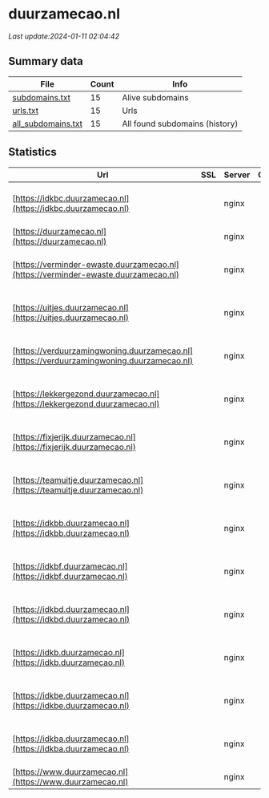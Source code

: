 # duurzamecao.nl
*Last update:2024-01-11 02:04:42*
## Summary data
| File       | Count | Info |
|------------|-------|------|
|[subdomains.txt](/data/duurzamecao/subdomains.txt)|15|Alive subdomains|
|[urls.txt](/data/duurzamecao/urls.txt)|15|Urls|
|[all_subdomains.txt](/data/duurzamecao/all_subdomains.txt)|15|All found subdomains (history)|
## Statistics
| Url | SSL | Server | Cookie | HSTS | CSP | XFO | XXP | RP | Tech |
|------------|-------|------|------|------|------|------|------|------|------|
|[https://idkbc.duurzamecao.nl](https://idkbc.duurzamecao.nl)| |nginx| | | | | |:white_check_mark: |MySQL Nginx PHP WooC...|
|[https://duurzamecao.nl](https://duurzamecao.nl)| |nginx| |:white_check_mark: |:warning: |:white_check_mark: |:white_check_mark: |:white_check_mark: |Nginx|
|[https://verminder-ewaste.duurzamecao.nl](https://verminder-ewaste.duurzamecao.nl)| |nginx| | | | | |:white_check_mark: |MySQL Nginx PHP Word...|
|[https://uitjes.duurzamecao.nl](https://uitjes.duurzamecao.nl)| |nginx| | | | | |:white_check_mark: |MySQL Nginx PHP Word...|
|[https://verduurzamingwoning.duurzamecao.nl](https://verduurzamingwoning.duurzamecao.nl)| |nginx| | | | | |:white_check_mark: |MySQL Nginx PHP Word...|
|[https://lekkergezond.duurzamecao.nl](https://lekkergezond.duurzamecao.nl)| |nginx| | | | | |:white_check_mark: |MySQL Nginx PHP Site...|
|[https://fixjerijk.duurzamecao.nl](https://fixjerijk.duurzamecao.nl)| |nginx| | | | | |:white_check_mark: |MySQL Nginx PHP Word...|
|[https://teamuitje.duurzamecao.nl](https://teamuitje.duurzamecao.nl)| |nginx| | | | | |:white_check_mark: |MySQL Nginx PHP Word...|
|[https://idkbb.duurzamecao.nl](https://idkbb.duurzamecao.nl)| |nginx| | | | | |:white_check_mark: |MySQL Nginx PHP WooC...|
|[https://idkbf.duurzamecao.nl](https://idkbf.duurzamecao.nl)| |nginx| | | | | |:white_check_mark: |MySQL Nginx PHP WooC...|
|[https://idkbd.duurzamecao.nl](https://idkbd.duurzamecao.nl)| |nginx| | | | | |:white_check_mark: |MySQL Nginx PHP WooC...|
|[https://idkb.duurzamecao.nl](https://idkb.duurzamecao.nl)| |nginx| | | | | |:white_check_mark: |MySQL Nginx PHP WooC...|
|[https://idkbe.duurzamecao.nl](https://idkbe.duurzamecao.nl)| |nginx| | | | | |:white_check_mark: |MySQL Nginx PHP WooC...|
|[https://idkba.duurzamecao.nl](https://idkba.duurzamecao.nl)| |nginx| | | | | |:white_check_mark: |MySQL Nginx PHP WooC...|
|[https://www.duurzamecao.nl](https://www.duurzamecao.nl)| |nginx| |:white_check_mark: |:warning: |:white_check_mark: |:white_check_mark: |:white_check_mark: |Nginx|